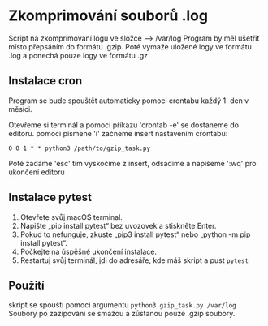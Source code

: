 # Zkomprimování souborů .log

Script na zkomprimování logu ve složce -->
/var/log Program by měl ušetřit místo přepsáním do formátu .gzip. Poté vymaže uložené logy ve formátu .log a ponechá
pouze logy ve formátu .gz

## Instalace cron

Program se bude spouštět automaticky pomoci crontabu každý 1. den v měsíci.

Otevřeme si terminál a pomoci příkazu 'crontab -e' se dostaneme do editoru. pomoci písmene 'i' začneme insert nastavením
crontabu:

    0 0 1 * * python3 /path/to/gzip_task.py

Poté zadáme 'esc' tím vyskočíme z insert, odsadíme a napíšeme ':wq' pro ukončení editoru

## Instalace pytest

1. Otevřete svůj macOS terminal.
2. Napište „pip install pytest“ bez uvozovek a stiskněte Enter.
3. Pokud to nefunguje, zkuste „pip3 install pytest“ nebo „python -m pip install pytest“.
4. Počkejte na úspěšné ukončení instalace.
5. Restartuj svůj terminál, jdi do adresáře, kde máš skript a pust `pytest`

## Použití
skript se spouští pomoci argumentu `python3 gzip_task.py /var/log`
Soubory po zazipování se smažou a zůstanou pouze .gzip soubory.


